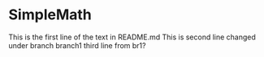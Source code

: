 # SimpleMath
This is the first line of the text in README.md
This is second line changed under branch branch1
third line from br1?

